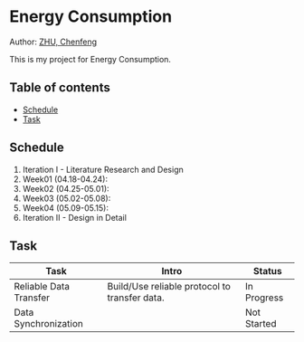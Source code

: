 Energy Consumption
==================

Author: [ZHU, Chenfeng](http://about.me/zhuchenfeng)

This is my project for Energy Consumption.

Table of contents
-----------------

  * [Schedule](#schedule)
  * [Task](#task)

## Schedule

1. Iteration I - Literature Research and Design
 1. Week01 (04.18-04.24): 
 2. Week02 (04.25-05.01): 
 3. Week03 (05.02-05.08): 
 4. Week04 (05.09-05.15): 
2. Iteration II - Design in Detail


## Task

| Task  | Intro | Status |
| -------------- | ------------------ | ------------- |
| Reliable Data Transfer | Build/Use reliable protocol to transfer data. | In Progress |
| Data Synchronization |  | Not Started |


